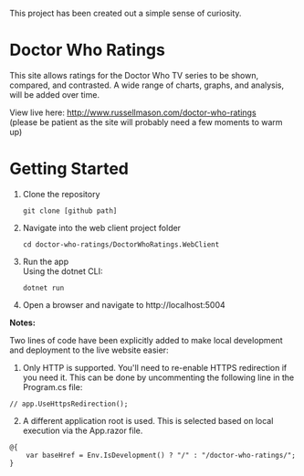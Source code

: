 This project has been created out a simple sense of curiosity.

# Doctor Who Ratings

This site allows ratings for the Doctor Who TV series to be shown, compared, and contrasted. A wide range of charts, graphs, and analysis, will be added over time.

View live here: http://www.russellmason.com/doctor-who-ratings  
(please be patient as the site will probably need a few moments to warm up)

# Getting Started

1.  Clone the repository

        git clone [github path]

2.  Navigate into the web client project folder

        cd doctor-who-ratings/DoctorWhoRatings.WebClient

3.  Run the app<br>
    Using the dotnet CLI:<br>

        dotnet run
		
4.  Open a browser and navigate to http://localhost:5004

**Notes:**

Two lines of code have been explicitly added to make local development and deployment to the live website easier: 

1. Only HTTP is supported. You'll need to re-enable HTTPS redirection if you need it. 
This can be done by uncommenting the following line in the Program.cs file:
```
// app.UseHttpsRedirection();
```
2. A different application root is used. This is selected based on local execution via the App.razor file.
```
@{
    var baseHref = Env.IsDevelopment() ? "/" : "/doctor-who-ratings/";
}
```
